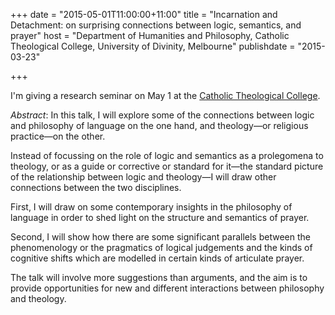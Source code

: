 +++
date = "2015-05-01T11:00:00+11:00"
title = "Incarnation and Detachment: on surprising connections between logic, semantics, and prayer"
host = "Department of Humanities and Philosophy, Catholic Theological College, University of Divinity, Melbourne"
publishdate = "2015-03-23"

+++

I'm giving a research seminar on May 1 at the [Catholic Theological College](http://www.ctc.edu.au/).

*Abstract*: In this talk, I will explore some of the connections between logic and philosophy of language on the one hand, and theology&mdash;or religious practice&mdash;on the other. 

Instead of focussing on the role of logic and semantics as a prolegomena to theology, or as a guide or corrective or standard for it&mdash;the standard picture of the relationship between logic and theology&mdash;I will draw other connections between the two disciplines.

First, I will draw on some contemporary insights in the philosophy of language in order to shed light on the structure and semantics of prayer.

Second, I will show how there are some significant parallels between the phenomenology or the pragmatics of logical judgements and the kinds of cognitive shifts which are modelled in certain kinds of articulate prayer. 

The talk will involve more suggestions than arguments, and the aim is to provide opportunities for new and different interactions between philosophy and theology. 

 